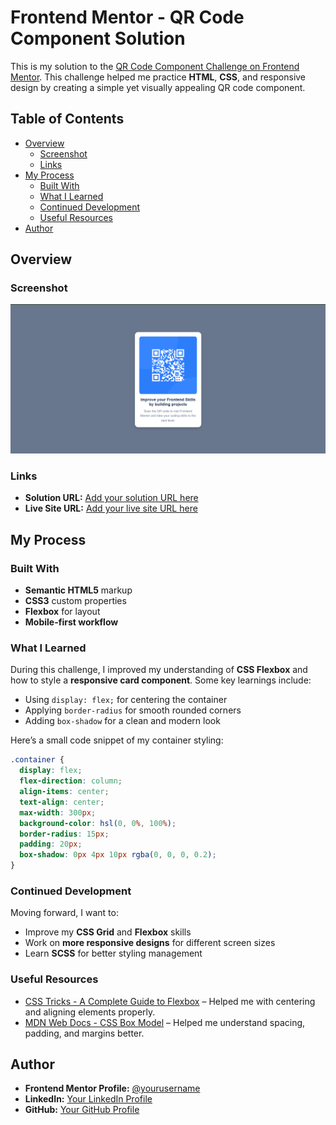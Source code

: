 
# Frontend Mentor - QR Code Component Solution  

This is my solution to the [QR Code Component Challenge on Frontend Mentor](https://www.frontendmentor.io/challenges/qr-code-component-iux_sIO_H). This challenge helped me practice **HTML**, **CSS**, and responsive design by creating a simple yet visually appealing QR code component.  

## Table of Contents  

- [Overview](#overview)  
  - [Screenshot](#screenshot)  
  - [Links](#links)  
- [My Process](#my-process)  
  - [Built With](#built-with)  
  - [What I Learned](#what-i-learned)  
  - [Continued Development](#continued-development)  
  - [Useful Resources](#useful-resources)  
- [Author](#author)  

## Overview  

### Screenshot  

![QR Code Component Screenshot](./images/screenshot.png)  

### Links  

- **Solution URL:** [Add your solution URL here](https://your-solution-url.com)  
- **Live Site URL:** [Add your live site URL here](https://your-live-site-url.com)  

## My Process  

### Built With  

- **Semantic HTML5** markup  
- **CSS3** custom properties  
- **Flexbox** for layout  
- **Mobile-first workflow**  

### What I Learned  

During this challenge, I improved my understanding of **CSS Flexbox** and how to style a **responsive card component**. Some key learnings include:  

- Using `display: flex;` for centering the container  
- Applying `border-radius` for smooth rounded corners  
- Adding `box-shadow` for a clean and modern look  

Here’s a small code snippet of my container styling:  

```css
.container {
  display: flex;
  flex-direction: column;
  align-items: center;
  text-align: center;
  max-width: 300px;
  background-color: hsl(0, 0%, 100%);
  border-radius: 15px;
  padding: 20px;
  box-shadow: 0px 4px 10px rgba(0, 0, 0, 0.2);
}
```  

### Continued Development  

Moving forward, I want to:  

- Improve my **CSS Grid** and **Flexbox** skills  
- Work on **more responsive designs** for different screen sizes  
- Learn **SCSS** for better styling management  

### Useful Resources  

- [CSS Tricks - A Complete Guide to Flexbox](https://css-tricks.com/snippets/css/a-guide-to-flexbox/) – Helped me with centering and aligning elements properly.  
- [MDN Web Docs - CSS Box Model](https://developer.mozilla.org/en-US/docs/Web/CSS/box_model) – Helped me understand spacing, padding, and margins better.  

## Author  

- **Frontend Mentor Profile:** [@yourusername](https://www.frontendmentor.io/profile/yourusername)  
- **LinkedIn:** [Your LinkedIn Profile](https://www.linkedin.com/in/yourname)  
- **GitHub:** [Your GitHub Profile](https://github.com/yourusername)  

